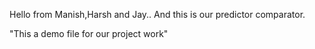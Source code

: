 Hello from Manish,Harsh and Jay..
And this is our predictor comparator.

"This a demo file for our project work"  
